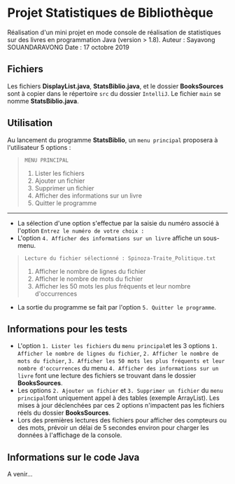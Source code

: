 ﻿# Projet Statistiques de Bibliothèque

Réalisation d'un mini projet en mode console de réalisation de statistiques sur des livres en programmation Java (version > 1.8).
Auteur : Sayavong SOUANDARAVONG
Date : 17 octobre 2019

## Fichiers

Les fichiers **DisplayList.java**, **StatsBiblio.java**, et le dossier **BooksSources** sont à copier dans le répertoire ``src`` du dossier ``IntelliJ``.
Le fichier ``main`` se nomme **StatsBiblio.java**.

## Utilisation

Au lancement du programme **StatsBiblio**, un ``menu principal`` proposera à l'utilisateur 5 options :

>     MENU PRINCIPAL                
> 1. Lister les fichiers
> 2. Ajouter un fichier
> 3. Supprimer un fichier
> 4. Afficher des informations sur un livre
> 5. Quitter le programme
---------------------------------------------
- La sélection d'une option s'effectue par la saisie du numéro associé à l'option ``Entrez le numéro de votre choix :``
- L'option ``4. Afficher des informations sur un livre`` affiche un sous-menu.

>     Lecture du fichier sélectionné : Spinoza-Traite_Politique.txt
> 1. Afficher le nombre de lignes du fichier
> 2. Afficher le nombre de mots du fichier
> 3. Afficher les 50 mots les plus fréquents et leur nombre d'occurrences
- La sortie du programme se fait par l'option ``5. Quitter le programme``.

## Informations pour les tests

- L'option ``1. Lister les fichiers`` du ``menu principal``et les 3 options ``1. Afficher le nombre de lignes du fichier``, ``2. Afficher le nombre de mots du fichier``, ``3. Afficher les 50 mots les plus fréquents et leur nombre d'occurrences`` du menu ``4. Afficher des informations sur un livre`` font une lecture des fichiers se trouvant dans le dossier **BooksSources**.
- Les options ``2. Ajouter un fichier`` et ``3. Supprimer un fichier`` du ``menu principal``font uniquement appel à des tables (exemple ArrayList). Les mises à jour déclenchées par ces 2 options n'impactent pas les fichiers réels du dossier **BooksSources**.
- Lors des premières lectures des fichiers pour afficher des compteurs ou des mots, prévoir un délai de 5 secondes environ pour charger les données à l'affichage de la console.

## Informations sur le code Java

A venir...
